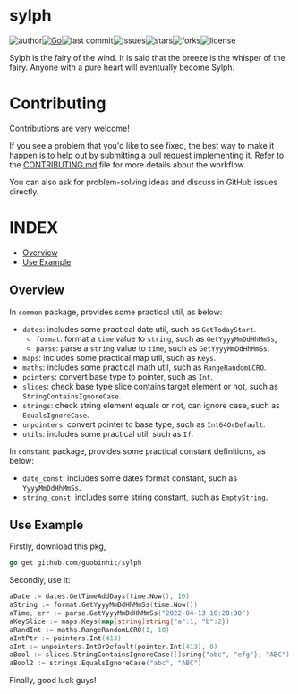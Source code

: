 # sylph

![author](https://img.shields.io/badge/author-chariesgavin-blueviolet.svg)[![Go](https://github.com/guobinhit/sylph/actions/workflows/go.yml/badge.svg)](https://github.com/guobinhit/sylph/actions/workflows/go.yml)![last
commit](https://img.shields.io/github/last-commit/guobinhit/sylph.svg)![issues](https://img.shields.io/github/issues/guobinhit/sylph.svg)![stars](https://img.shields.io/github/stars/guobinhit/sylph.svg)![forks](https://img.shields.io/github/forks/guobinhit/sylph.svg)![license](https://img.shields.io/github/license/guobinhit/sylph.svg)


Sylph is the fairy of the wind. It is said that the breeze is the whisper of the fairy. Anyone with a pure heart will
eventually become Sylph.

# Contributing

Contributions are very welcome!

If you see a problem that you'd like to see fixed, the best way to make it happen is to help out by submitting a pull request implementing it. Refer to the [CONTRIBUTING.md](../master/CONTRIBUTING.md) file for more details about the workflow.

You can also ask for problem-solving ideas and discuss in GitHub issues directly.

# INDEX

- [Overview](#overview)
- [Use Example](#use-example)

## Overview

In `common` package, provides some practical util, as below:

- `dates`: includes some practical date util, such as `GetTodayStart`.
  - `format`: format a `time` value to `string`, such as `GetYyyyMmDdHhMmSs`,
  - `parse`: parse a `string` value to `time`, such as `GetYyyyMmDdHhMmSs`.
- `maps`: includes some practical map util, such as `Keys`.
- `maths`: includes some practical math util, such as `RangeRandomLCRO`.
- `pointers`: convert base type to pointer, such as `Int`.
- `slices`: check base type slice contains target element or not, such as `StringContainsIgnoreCase`.
- `strings`: check string element equals or not, can ignore case, such as `EqualsIgnoreCase`.
- `unpointers`: convert pointer to base type, such as `Int64OrDefault`.
- `utils`: includes some practical util, such as `If`.

In `constant` package, provides some practical constant definitions, as below:

- `date_const`: includes some dates format constant, such as `YyyyMmDdHhMmSs`.
- `string_const`: includes some string constant, such as `EmptyString`.

## Use Example

Firstly, download this pkg,

```go
go get github.com/guobinhit/sylph
```

Secondly, use it:

```go
aDate := dates.GetTimeAddDays(time.Now(), 10)
aString := format.GetYyyyMmDdHhMmSs(time.Now())
aTime, err := parse.GetYyyyMmDdHhMmSs("2022-04-13 10:20:30")
aKeySlice := maps.Keys(map[string]string{"a":1, "b":2})
aRandInt := maths.RangeRandomLCRO(1, 10)
aIntPtr := pointers.Int(413)
aInt := unpointers.IntOrDefault(pointer.Int(413), 0)
aBool := slices.StringContainsIgnoreCase([]sring{"abc", "efg"}, "ABC")
aBool2 := strings.EqualsIgnoreCase("abc", "ABC")
```

Finally, good luck guys!
